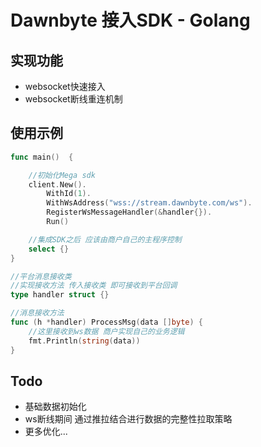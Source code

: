 # Dawnbyte 接入SDK - Golang

## 实现功能
- websocket快速接入
- websocket断线重连机制

## 使用示例
```go
func main()  {

	//初始化Mega sdk
	client.New().
		WithId(1).
		WithWsAddress("wss://stream.dawnbyte.com/ws").
		RegisterWsMessageHandler(&handler{}).
		Run()

	//集成SDK之后 应该由商户自己的主程序控制
	select {}
} 

//平台消息接收类
//实现接收方法 传入接收类 即可接收到平台回调
type handler struct {}

//消息接收方法
func (h *handler) ProcessMsg(data []byte) {
	//这里接收到ws数据 商户实现自己的业务逻辑
	fmt.Println(string(data))
}
```

## Todo
- 基础数据初始化
- ws断线期间 通过推拉结合进行数据的完整性拉取策略
- 更多优化...